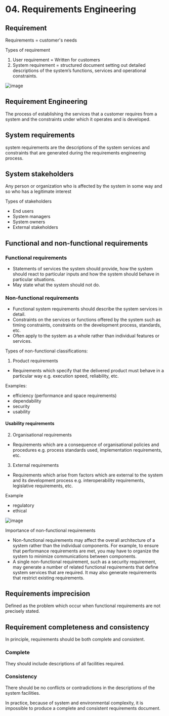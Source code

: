 # 04. Requirements Engineering

## Requirement
Requirements = customer's needs

Types of requirement
1. User requirement = Written for customers
2. System requirement = structured document setting out detailed descriptions of the system’s functions, services and operational constraints. 

![image](https://github.com/user-attachments/assets/5c067234-c98c-4565-a5d8-93d2d4390c33)

## Requirement Engineering
The process of establishing the services that a customer requires from a system and the constraints under which it operates and is developed.

## System requirements
system requirements are the descriptions of the system services and constraints that are generated during the requirements engineering process.

## System stakeholders
Any person or organization who is affected by the system in some way and so who has a legitimate interest

Types of stakeholders
- End users
- System managers
- System owners
- External stakeholders

## Functional and non-functional requirements

### Functional requirements
- Statements of services the system should provide, how the system should react to particular inputs and how the system should behave in particular situations.
- May state what the system should not do.
  
### Non-functional requirements
- Functional system requirements should describe the system services in detail.
- Constraints on the services or functions offered by the system such as timing constraints, constraints on the development process, standards, etc.
- Often apply to the system as a whole rather than individual features or services.

Types of non-functional classifications:
1. Product requirements
- Requirements which specify that the delivered product must behave in a particular way e.g. execution speed, reliability, etc.

Examples:
- efficiency (performance and space requirements)
- dependability
- security
- usability

#### Usability requirements

2. Organisational requirements
- Requirements which are a consequence of organisational policies and procedures e.g. process standards used, implementation requirements, etc.

3. External requirements
- Requirements which arise from factors which are external to the system and its development process e.g. interoperability requirements, legislative requirements, etc.

Example
- regulatory
- ethical

![image](https://github.com/user-attachments/assets/17cc3356-f991-4954-ad54-a7af6404164a)

Importance of non-functional requirements
- Non-functional requirements may affect the overall architecture of a system rather than the individual components.  For example, to ensure that performance requirements are met, you may have to organize the system to minimize communications between components.
- A single non-functional requirement, such as a security requirement, may generate a number of related functional requirements that define system services that are required. It may also generate requirements that restrict existing requirements. 

## Requirements imprecision
Defined as the problem which occur when functional requirements are not precisely stated.

## Requirement completeness and consistency
In principle, requirements should be both complete and consistent.

### Complete
They should include descriptions of all facilities required.

### Consistency
There should be no conflicts or contradictions in the descriptions of the system facilities.

In practice, because of system and environmental complexity, it is impossible to produce a complete and consistent requirements document.
